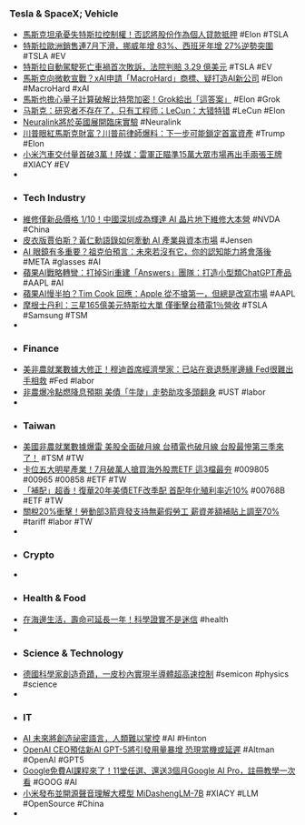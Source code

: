 ### Tesla & SpaceX; Vehicle
- [馬斯克坦承憂失特斯拉控制權！否認將股份作為個人貸款抵押](https://news.cnyes.com/news/id/6088419) #Elon #TSLA
- [特斯拉歐洲銷售連7月下滑，挪威年增 83%、西班牙年增 27%逆勢突圍](https://today.line.me/tw/v3/article/j7QD6B2) #TSLA #EV
- [特斯拉自動駕駛死亡車禍首次敗訴，法院判賠 3.29 億美元](https://technews.tw/2025/08/04/tesla-first-ap-fatal-crash-trial-loss/) #TSLA #EV
- [馬斯克向微軟宣戰？xAI申請「MacroHard」商標、疑打造AI新公司](https://news.cnyes.com/news/id/6089057) #Elon #MacroHard #xAI
- [馬斯也擔心量子計算破解比特幣加密！Grok給出「這答案」](https://news.cnyes.com/news/id/6089188) #Elon #Grok
- [马斯克：研究者不存在了，只有工程师；LeCun：大错特错](https://www.jiqizhixin.com/articles/2025-08-04) #LeCun #Elon
- [Neuralink將於英國展開臨床實驗](https://www.ithome.com.tw/news/170395) #Neuralink
- [川普眼紅馬斯克財富？川普前律師爆料：下一步可能鎖定首富資產](https://ec.ltn.com.tw/article/breakingnews/5131484) #Trump #Elon
- [小米汽車交付量首破3萬！陸媒：雷軍正瞄準15萬大眾市場​ 再出手兩張王牌](https://news.cnyes.com/news/id/6089261) #XIACY #EV
-
- ### Tech Industry
- [維修僅新品價格 1/10！中國深圳成為輝達 AI 晶片地下維修大本營](https://technews.tw/2025/08/04/shenzhen-china-becomes-nvidias-underground-ai-chip-repair-hub/) #NVDA #China
- [皮衣版賈伯斯？黃仁勳語錄如何牽動 AI 產業與資本市場](https://technews.tw/2025/08/04/leather-clad-steve-jobs-how-jensen-huangs-quotes-sway-the-ai-industry-and-capital-markets/) #Jensen
- [AI 眼鏡有多重要？祖克伯預言：未來若沒有它，你的認知能力將會落後](https://www.techbang.com/posts/124631-zuckerberg-ai-glasses-cognitive-future) #META #glasses #AI
- [蘋果AI戰略轉彎：打掉Siri重建「Answers」團隊：打造小型類ChatGPT產品](https://www.blocktempo.com/apple-ai-strategy-shift-siri-shutdown-answers-team-chatgpt-rival/) #AAPL #AI
- [蘋果AI慢半拍？Tim Cook 回應：Apple 從不搶第一，但總是改寫市場](https://tw.news.yahoo.com/蘋果ai慢半拍-tim-cook-回應-apple-073615188.html) #AAPL
- [摩根士丹利：三星165億美元特斯拉大單 僅衝擊台積電1％營收](https://news.cnyes.com/news/id/6089104) #TSLA #Samsung #TSM
-
- ### Finance
- [美非農就業數據大修正！穆迪首席經濟學家：已站在衰退懸崖邊緣 Fed很難出手相救​](https://news.cnyes.com/news/id/6088786) #Fed #labor
- [非農爆冷點燃降息預期 美債「牛陡」走勢助攻多頭翻身](https://news.cnyes.com/news/id/6088993) #UST #labor
-
- ### Taiwan
- [美國非農就業數據爆雷 美股全面破月線 台積電也破月線 台股最慘第三季來了！](https://news.cnyes.com/news/id/6089648) #TSM #TW
- [卡位五大明星產業！7月破萬人搶買海外股票ETF 這3檔最夯](https://news.cnyes.com/news/id/6089634) #009805 #00965 #00858 #ETF #TW
- [「補配」超香！復華20年美債ETF改季配 首配年化殖利率近10%](https://news.cnyes.com/news/id/6089220) #00768B #ETF #TW
- [關稅20%衝擊！勞動部3箭齊發支持無薪假勞工 薪資差額補貼上調至70%](https://news.cnyes.com/news/id/6079345) #tariff #labor #TW
-
- ### Crypto
-
- ### Health & Food
- [在海邊生活，壽命可延長一年！科學證實不是迷信](https://technews.tw/2025/08/04/living-by-the-sea-can-extend-your-life-by-a-year/) #health
-
- ### Science & Technology
- [德國科學家創造奇蹟，一皮秒內實現半導體超高速控制](https://technews.tw/2025/08/04/physicists-harness-light-to-control-semiconductors-in-trillionths-of-a-second/) #semicon #physics #science
-
- ### IT
- [AI 未來將創造祕密語言，人類難以掌控](https://technews.tw/2025/08/04/ai-will-create-secret-languages-in-the-future/) #AI #Hinton
- [OpenAI CEO預估新AI GPT-5將引發用量暴增 恐現當機或延遲](https://www.technice.com.tw/issues/ai/185877/) #Altman #OpenAI #GPT5
- [Google免費AI課程來了！11堂任選、還送3個月Google AI Pro，註冊教學一次看](https://www.bnext.com.tw/article/84070/google-ai-pro-free-coursera) #GOOG #AI
- [小米發布並開源聲音理解大模型 MiDashengLM-7B](https://technews.tw/2025/08/04/xiaomi-midashenglm-7b/) #XIACY #LLM #OpenSource #China
-